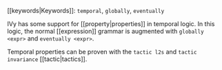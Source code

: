 [[keywords|Keywords]]: `temporal`, `globally`, `eventually`

IVy has some support for [[property|properties]] in temporal logic. In this logic, the normal [[expression]] grammar is augmented with `globally <expr>` and `eventually <expr>`.

Temporal properties can be proven with the `tactic l2s` and `tactic invariance` [[tactic|tactics]].
